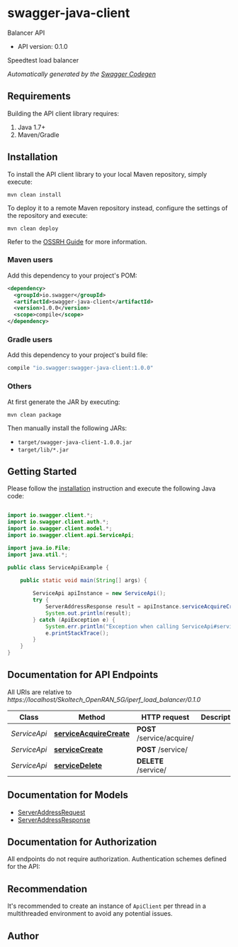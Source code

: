# swagger-java-client

Balancer API
- API version: 0.1.0

Speedtest load balancer


*Automatically generated by the [Swagger Codegen](https://github.com/swagger-api/swagger-codegen)*


## Requirements

Building the API client library requires:
1. Java 1.7+
2. Maven/Gradle

## Installation

To install the API client library to your local Maven repository, simply execute:

```shell
mvn clean install
```

To deploy it to a remote Maven repository instead, configure the settings of the repository and execute:

```shell
mvn clean deploy
```

Refer to the [OSSRH Guide](http://central.sonatype.org/pages/ossrh-guide.html) for more information.

### Maven users

Add this dependency to your project's POM:

```xml
<dependency>
  <groupId>io.swagger</groupId>
  <artifactId>swagger-java-client</artifactId>
  <version>1.0.0</version>
  <scope>compile</scope>
</dependency>
```

### Gradle users

Add this dependency to your project's build file:

```groovy
compile "io.swagger:swagger-java-client:1.0.0"
```

### Others

At first generate the JAR by executing:

```shell
mvn clean package
```

Then manually install the following JARs:

* `target/swagger-java-client-1.0.0.jar`
* `target/lib/*.jar`

## Getting Started

Please follow the [installation](#installation) instruction and execute the following Java code:

```java

import io.swagger.client.*;
import io.swagger.client.auth.*;
import io.swagger.client.model.*;
import io.swagger.client.api.ServiceApi;

import java.io.File;
import java.util.*;

public class ServiceApiExample {

    public static void main(String[] args) {
        
        ServiceApi apiInstance = new ServiceApi();
        try {
            ServerAddressResponse result = apiInstance.serviceAcquireCreate();
            System.out.println(result);
        } catch (ApiException e) {
            System.err.println("Exception when calling ServiceApi#serviceAcquireCreate");
            e.printStackTrace();
        }
    }
}

```

## Documentation for API Endpoints

All URIs are relative to *https://localhost/Skoltech_OpenRAN_5G/iperf_load_balancer/0.1.0*

Class | Method | HTTP request | Description
------------ | ------------- | ------------- | -------------
*ServiceApi* | [**serviceAcquireCreate**](docs/ServiceApi.md#serviceAcquireCreate) | **POST** /service/acquire/ | 
*ServiceApi* | [**serviceCreate**](docs/ServiceApi.md#serviceCreate) | **POST** /service/ | 
*ServiceApi* | [**serviceDelete**](docs/ServiceApi.md#serviceDelete) | **DELETE** /service/ | 


## Documentation for Models

 - [ServerAddressRequest](docs/ServerAddressRequest.md)
 - [ServerAddressResponse](docs/ServerAddressResponse.md)


## Documentation for Authorization

All endpoints do not require authorization.
Authentication schemes defined for the API:

## Recommendation

It's recommended to create an instance of `ApiClient` per thread in a multithreaded environment to avoid any potential issues.

## Author



